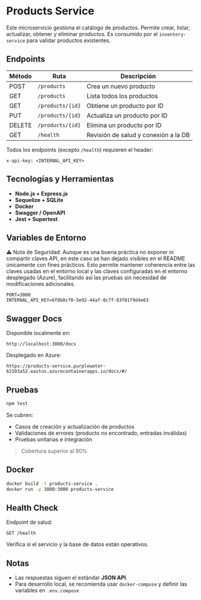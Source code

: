 # Products Service

Este microservicio gestiona el catálogo de productos. Permite crear, listar, actualizar, obtener y eliminar productos. Es consumido por el `inventory-service` para validar productos existentes.

## Endpoints

| Método | Ruta             | Descripción                          |
| ------ | ---------------- | ------------------------------------ |
| POST   | `/products`      | Crea un nuevo producto               |
| GET    | `/products`      | Lista todos los productos            |
| GET    | `/products/{id}` | Obtiene un producto por ID           |
| PUT    | `/products/{id}` | Actualiza un producto por ID         |
| DELETE | `/products/{id}` | Elimina un producto por ID           |
| GET    | `/health`        | Revisión de salud y conexión a la DB |

Todos los endpoints (excepto `/health`) requieren el header:

```http
x-api-key: <INTERNAL_API_KEY>
```

## Tecnologías y Herramientas

- **Node.js + Express.js**
- **Sequelize + SQLite**
- **Docker**
- **Swagger / OpenAPI**
- **Jest + Supertest**

## Variables de Entorno

⚠️ Nota de Seguridad: Aunque es una buena práctica no exponer ni compartir claves API, en este caso se han dejado visibles en el README únicamente con fines prácticos.
Esto permite mantener coherencia entre las claves usadas en el entorno local y las claves configuradas en el entorno desplegado (Azure), facilitando así las pruebas sin necesidad de modificaciones adicionales.

```env
PORT=3000
INTERNAL_API_KEY=6f8b8cf0-5e92-44af-8c7f-83f81f9d4e63
```

## Swagger Docs

Disponible localmente en:

```
http://localhost:3000/docs
```

Desplegado en Azure:

```
https://products-service.purplewater-62103a52.eastus.azurecontainerapps.io/docs/#/
```

## Pruebas

```bash
npm test
```

Se cubren:

- Casos de creación y actualización de productos
- Validaciones de errores (producto no encontrado, entradas inválidas)
- Pruebas unitarias e integración

> Cobertura superior al 90%

## Docker

```bash
docker build -t products-service .
docker run -p 3000:3000 products-service
```

## Health Check

Endpoint de salud:

```
GET /health
```

Verifica si el servicio y la base de datos están operativos.

## Notas

- Las respuestas siguen el estándar **JSON API**.
- Para desarrollo local, se recomienda usar `docker-compose` y definir las variables en `.env.compose`

